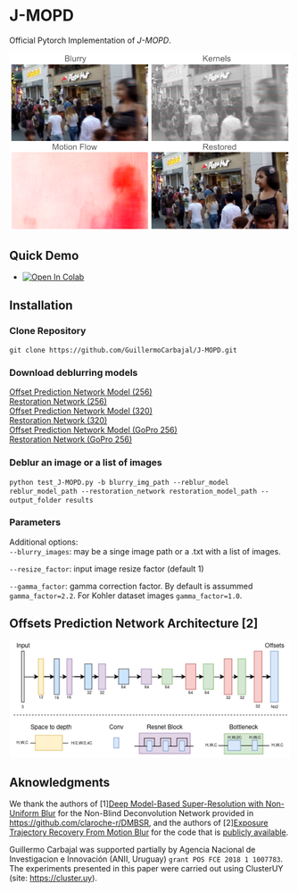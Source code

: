# J-MOPD

Official Pytorch Implementation  of *J-MOPD*. 

<p align="center">
<img width="900" src="imgs/J-MOPD_example.png?raw=true">
</p>
  
## Quick Demo


* <a href="https://colab.research.google.com/github/GuillermoCarbajal/J-MOPD/blob/main/J-MOPD_demo.ipynb" target="_parent"><img src="https://colab.research.google.com/assets/colab-badge.svg" alt="Open In Colab"/></a>

## Installation
### Clone Repository
```
git clone https://github.com/GuillermoCarbajal/J-MOPD.git
```


### Download deblurring models

[Offset Prediction Network Model (256)](https://iie.fing.edu.uy/~carbajal/J-MOPD/crop256/crop256.pkl)           
[Restoration Network (256)](https://iie.fing.edu.uy/~carbajal/J-MOPD/crop256/crop256_G.pkl)     
[Offset Prediction Network Model (320)](https://iie.fing.edu.uy/~carbajal/J-MOPD/crop256/crop320.pkl)              
[Restoration Network (320)](https://iie.fing.edu.uy/~carbajal/J-MOPD/crop256/crop320_G.pkl)      
[Offset Prediction Network Model (GoPro 256)](https://iie.fing.edu.uy/~carbajal/J-MOPD/crop256/crop256_GoPro.pkl)               
[Restoration Network (GoPro 256)](https://iie.fing.edu.uy/~carbajal/J-MOPD/crop256/crop256_GoPro_G.pkl)      

### Deblur an image or a list of images
```
python test_J-MOPD.py -b blurry_img_path --reblur_model reblur_model_path --restoration_network restoration_model_path --output_folder results
```

### Parameters
Additional options:   
  `--blurry_images`: may be a singe image path or a .txt with a list of images.
  
  `--resize_factor`: input image resize factor (default 1)     
  
  `--gamma_factor`: gamma correction factor. By default is assummed `gamma_factor=2.2`. For Kohler dataset images `gamma_factor=1.0`.
  


## Offsets Prediction Network Architecture [2]
<p align="center">
<img width="900" src="imgs/offsets_network.png?raw=true">
  </p>


## Aknowledgments 
We thank the authors of [1][Deep Model-Based Super-Resolution with Non-Uniform Blur](https://arxiv.org/abs/2204.10109) for the Non-Blind Deconvolution Network provided in https://github.com/claroche-r/DMBSR, and the authors of [2][Exposure Trajectory Recovery From Motion Blur](https://ieeexplore.ieee.org/document/9551756) for the code that is [publicly available](https://github.com/yjzhang96/Motion-ETR).  


Guillermo Carbajal was supported partially by Agencia Nacional de Investigacion e Innovación (ANII, Uruguay) `grant POS FCE 2018 1 1007783`. The experiments presented in this paper were carried out using ClusterUY (site: https://cluster.uy).
